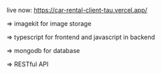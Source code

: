 live now: https://car-rental-client-tau.vercel.app/

=> imagekit for image storage

=> typescript for frontend and javascript in backend

=> mongodb for database

=> RESTful API
